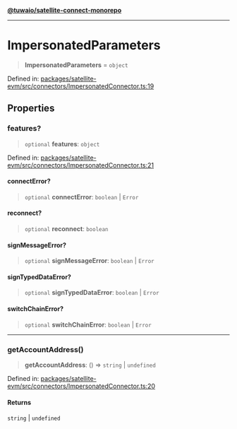 [**@tuwaio/satellite-connect-monorepo**](../../../README.md)

***

# ImpersonatedParameters

> **ImpersonatedParameters** = `object`

Defined in: [packages/satellite-evm/src/connectors/ImpersonatedConnector.ts:19](https://github.com/TuwaIO/satellite-connect/blob/bbc901b8bff3563e4096dc064e78e33cabbe6cb0/packages/satellite-evm/src/connectors/ImpersonatedConnector.ts#L19)

## Properties

### features?

> `optional` **features**: `object`

Defined in: [packages/satellite-evm/src/connectors/ImpersonatedConnector.ts:21](https://github.com/TuwaIO/satellite-connect/blob/bbc901b8bff3563e4096dc064e78e33cabbe6cb0/packages/satellite-evm/src/connectors/ImpersonatedConnector.ts#L21)

#### connectError?

> `optional` **connectError**: `boolean` \| `Error`

#### reconnect?

> `optional` **reconnect**: `boolean`

#### signMessageError?

> `optional` **signMessageError**: `boolean` \| `Error`

#### signTypedDataError?

> `optional` **signTypedDataError**: `boolean` \| `Error`

#### switchChainError?

> `optional` **switchChainError**: `boolean` \| `Error`

***

### getAccountAddress()

> **getAccountAddress**: () => `string` \| `undefined`

Defined in: [packages/satellite-evm/src/connectors/ImpersonatedConnector.ts:20](https://github.com/TuwaIO/satellite-connect/blob/bbc901b8bff3563e4096dc064e78e33cabbe6cb0/packages/satellite-evm/src/connectors/ImpersonatedConnector.ts#L20)

#### Returns

`string` \| `undefined`
